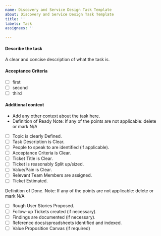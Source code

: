 ```yaml
---
name: Discovery and Service Design Task Template
about: Discovery and Service Design Task Template
title: ''
labels: Task
assignees: ''

---
```


#### Describe the task

A clear and concise description of what the task is.

#### Acceptance Criteria

- [ ] first
- [ ] second
- [ ] third

#### Additional context

- Add any other context about the task here.
- Definition of Ready
  Note: If any of the points are not applicable: delete or mark N/A
- [ ] Topic is clearly Defined.
- [ ] Task Description is Clear.
- [ ] People to speak to are identified (if applicable).
- [ ] Acceptance Criteria is Clear.
- [ ] Ticket Title is Clear.
- [ ] Ticket is reasonably Split up/sized.
- [ ] Value/Pain is Clear.
- [ ] Relevant Team Members are assigned.
- [ ] Ticket Estimated.

Definition of Done.
Note: If any of the points are not applicable: delete or mark N/A

- [ ] Rough User Stories Proposed.
- [ ] Follow-up Tickets created (if necessary).
- [ ] Findings are documented (if necessary).
- [ ] Reference docs/spreadsheets identified and indexed.
- [ ] Value Proposition Canvas (if required)
